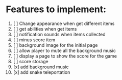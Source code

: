 # Features to implement:

1. [ ] Change appearance when get different items
2. [ ] get abilities when get items
3. [ ] notification sounds when items collected
4. [ ] minus score item
5. [ ] background image for the initial page
6. [ ] allow player to mute all the background music
7. [ ] display a page to show the score for the game
8. [ ] score storage
9. [x] add background music
10. [x] add snake teleportation

